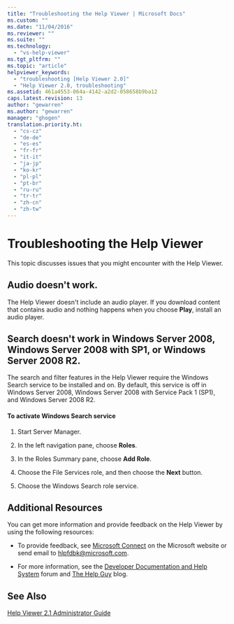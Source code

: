```yaml
---
title: "Troubleshooting the Help Viewer | Microsoft Docs"
ms.custom: ""
ms.date: "11/04/2016"
ms.reviewer: ""
ms.suite: ""
ms.technology: 
  - "vs-help-viewer"
ms.tgt_pltfrm: ""
ms.topic: "article"
helpviewer_keywords: 
  - "troubleshooting [Help Viewer 2.0]"
  - "Help Viewer 2.0, troubleshooting"
ms.assetid: 461a4553-064a-4142-a2d2-058658b9ba12
caps.latest.revision: 13
author: "gewarren"
ms.author: "gewarren"
manager: "ghogen"
translation.priority.ht: 
  - "cs-cz"
  - "de-de"
  - "es-es"
  - "fr-fr"
  - "it-it"
  - "ja-jp"
  - "ko-kr"
  - "pl-pl"
  - "pt-br"
  - "ru-ru"
  - "tr-tr"
  - "zh-cn"
  - "zh-tw"
---
```

# Troubleshooting the Help Viewer
This topic discusses issues that you might encounter with the Help Viewer.  
  
## Audio doesn't work.  
 The Help Viewer doesn't include an audio player. If you download content that contains audio and nothing happens when you choose **Play**, install an audio player.  
  
## Search doesn't work in Windows Server 2008, Windows Server 2008 with SP1, or Windows Server 2008 R2.  
 The search and filter features in the Help Viewer require the Windows Search service to be installed and on. By default, this service is off in Windows Server 2008, Windows Server 2008 with Service Pack 1 (SP1), and Windows Server 2008 R2.  
  
#### To activate Windows Search service  
  
1.  Start Server Manager.  
  
2.  In the left navigation pane, choose **Roles**.  
  
3.  In the Roles Summary pane, choose **Add Role**.  
  
4.  Choose the File Services role, and then choose the **Next** button.  
  
5.  Choose the Windows Search role service.  
  
## Additional Resources  
 You can get more information and provide feedback on the Help Viewer by using the following resources:  
  
-   To provide feedback, see [Microsoft Connect](http://go.microsoft.com/fwlink/?linkid=243983) on the Microsoft website or send email to [hlpfdbk@microsoft.com](mailto:hlpfdbk@microsoft.com).  
  
-   For more information, see the [Developer Documentation and Help System](http://go.microsoft.com/fwlink/?LinkId=232741) forum and [The Help Guy](http://go.microsoft.com/fwlink/?LinkId=232743) blog.  
  
## See Also  
 [Help Viewer 2.1 Administrator Guide](http://go.microsoft.com/fwlink/?LinkId=243985)